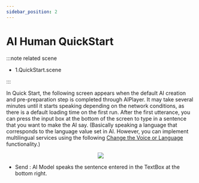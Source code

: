 ```yaml
---
sidebar_position: 2
---
```


# AI Human QuickStart

:::note related scene

- 1.QuickStart.scene

:::

In Quick Start, the following screen appears when the default AI creation and pre-preparation step is completed through AIPlayer. It may take several minutes until it starts speaking depending on the network conditions, as there is a default loading time on the first run. After the first utterance, you can press the input box at the bottom of the screen to type in a sentence that you want to make the AI say. (Basically speaking a language that corresponds to the language value set in AI. However, you can implement multilingual services using the following [Change the Voice or Language](/aihuman/unity-sdk/aiplayer/advanced-features#change-the-voice-or-language) functionality.)

<p align="center">
<img src="/img/aihuman/unity/quickstart_speech.png" style={{zoom: "40%"}} />
</p>

- Send : AI Model speaks the sentence entered in the TextBox at the bottom right.

